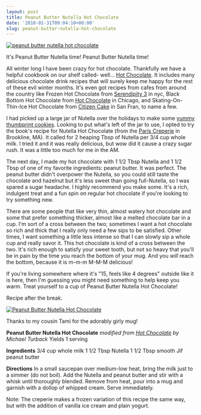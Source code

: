 ```yaml
---
layout: post
title: Peanut Butter Nutella Hot Chocolate
date: '2010-01-31T09:04:10+00:00'
slug: peanut-butter-nutella-hot-chocolate
---
```

<a href="http://www.flickr.com/photos/kstar810/4313373791/"><img src="http://farm5.static.flickr.com/4072/4313373791_fc4b7c5c74.jpg" alt="peanut butter nutella hot chocolate" /></a>

It's Peanut Butter Nutella time! Peanut Butter Nutella time!

All winter long I have been crazy for hot chocolate. Thankfully we have a helpful cookbook on our shelf called- well... <a href="http://astore.amazon.com/thechocolatpe-20/detail/1580087086">Hot Chocolate</a>. It includes many delicious chocolate drink recipes that will surely keep me happy for the rest of these evil winter months. It's even got recipes from cafes from around the country like Frozen Hot Chocolate from <a href="http://www.serendipity3.com/">Serendipity 3</a> in nyc, Black Bottom Hot Chocolate from <a href="http://www.hotchocolatechicago.com/">Hot Chocolate</a> in Chicago, and Skating-On-Thin-Ice Hot Chocolate from <a href="http://www.citizencake.com/">Citizen Cake</a> in San Fran, to name a few.

I had picked up a large jar of Nutella over the holidays to make some <a href="http://find.myrecipes.com/recipes/recipefinder.dyn?action=displayRecipe&recipe_id=1941058">yummy thumbprint cookies</a>. Looking to put what's left of the jar to use, I opted to try the book's recipe for Nutella Hot Chocolate (from the <a href="http://www.paris-creperie.com/">Paris Creperie</a> in Brookline, MA). It called for 2 heaping Tbsp of Nutella per 3/4 cup whole milk. I tried it and it was really delicious, but wow did it cause a crazy sugar rush. It was a little too much for me in the AM.

The next day, I made my hot chocolate with 1 1/2 Tbsp Nutella and 1 1/2 Tbsp of one of my favorite ingredients: peanut butter. It was perfect. The peanut butter didn't overpower the Nutella, so you could still taste the chocolate and hazelnut but it's less sweet than going full-Nutella, so I was spared a sugar headache. I highly recommend you make some. It's a rich, indulgent treat and a fun spin on regular hot chocolate if you're looking to try something new. 

There are some people that like very thin, almost watery hot chocolate and some that prefer something thicker, almost like a melted chocolate bar in a cup. I'm sort of a cross between the two; sometimes I want a hot chocolate so rich and thick that I really only need a few sips to be satisfied. Other times, I want something a little less intense so that I can slowly sip a whole cup and really savor it. This hot chocolate is kind of a cross between the two. It's rich enough to satisfy your sweet tooth, but not so heavy that you'll be in pain by the time you reach the bottom of your mug. And you <em>will</em> reach the bottom, because it is m-m-m M-M-M delicious!

If you're living somewhere where it's "15, feels like 4 degrees" outside like it is here, then I'm guessing you might need something to help keep you warm. Treat yourself to a cup of Peanut Butter Nutella Hot Chocolate! 

Recipe after the break.

<a href="http://www.flickr.com/photos/kstar810/4314109806/"><img src="http://farm3.static.flickr.com/2517/4314109806_886dbf40f8.jpg" alt="Peanut Butter Nutella Hot Chocolate" /></a>

Thanks to my cousin Tami for the adorably girly mug!

<!--more-->

<strong>Peanut Butter Nutella Hot Chocolate</strong>
<em>modified from <a href="http://astore.amazon.com/thechocolatpe-20/detail/1580087086">Hot Chocolate</a> by Michael Turback</em>
Yields 1 serving

<strong>Ingredients</strong>
3/4 cup whole milk
1 1/2 Tbsp Nutella
1 1/2 Tbsp smooth Jif peanut butter

<strong>Directions</strong>
In a small saucepan over medium-low heat, bring the milk just to a simmer (do not boil). Add the Nutella and peanut butter and stir with a whisk until thoroughly blended. Remove from heat, pour into a mug and garnish with a dollop of whipped cream. Serve immediately.

Note: The creperie makes a frozen variation of this recipe the same way, but with the addition of vanilla ice cream and plain yogurt.
